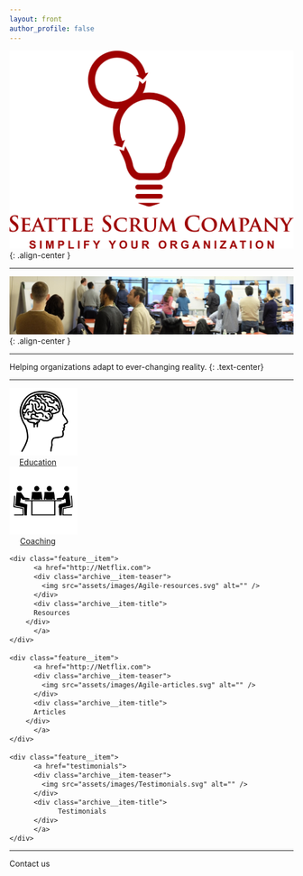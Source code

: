 ```yaml
---
layout: front
author_profile: false
---
```


![Seattle Scrum Company](assets/images/Seattle-Scrum-Company-1024.png){: .align-center }

----

![CSM class](assets/images/NYC-CSM-class.jpg){: .align-center }

----
Helping organizations adapt to ever-changing reality.
{: .text-center}

----

<style>

.archive__item-teaser img {
    max-width: 40%;
}

.archive__item-teaser {
   text-align: center;
}

.archive__item-title {
  text-align: center;
}

@media screen and (min-width: 600px) {
  .archive__item-teaser img {
      max-width: 120px;
  }

  .feature__item {
    width: 20%;
  }
  .feature__item:nth-child(3n+1) {
    clear:none;
  }
  .feature__item:nth-child(3n+2) {
    margin-left:0
  }
  .feature__item:nth-child(3n+3) {
    margin-left:0
  }
}

</style>


<div class="feature__wrapper">

<div class="feature__item">
   <a href="education">
   <div class="archive__item-teaser">
      <img src="assets/images/Agile-education.svg" alt=""/>
   </div>
   <div class="archive__item-title">
		  Education
   </div>
   </a>
</div>

<div class="feature__item">
   <a href="http://Netflix.com">
   <div class="archive__item-teaser">
      <img src="assets/images/Agile-coaching.svg" alt="" />
   </div>
   <div class="archive__item-title">
      Coaching
   </div>
   </a>
</div>
  
    <div class="feature__item">
		  <a href="http://Netflix.com">
          <div class="archive__item-teaser">
            <img src="assets/images/Agile-resources.svg" alt="" />
          </div>
          <div class="archive__item-title">
		  Resources
        </div>
		  </a>
    </div>
  
    <div class="feature__item">
		  <a href="http://Netflix.com">
          <div class="archive__item-teaser">
            <img src="assets/images/Agile-articles.svg" alt="" />
          </div>
          <div class="archive__item-title">
		  Articles
        </div>
		  </a>
    </div>
  
    <div class="feature__item">
		  <a href="testimonials">
          <div class="archive__item-teaser">
            <img src="assets/images/Testimonials.svg" alt="" />
          </div>
          <div class="archive__item-title">
		        Testimonials
          </div>
		  </a>
    </div>


</div>

----
Contact us


